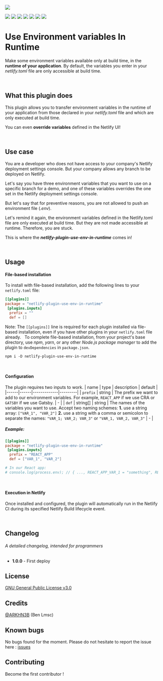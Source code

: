 ![](https://github.com/ARKHN3B/netlify-plugin-use-env-in-runtime/blob/main/assets/img/banner.png)

![](https://img.shields.io/badge/build-success-success)
![](https://img.shields.io/badge/tests-100%25-success)
![](https://img.shields.io/npm/dw/netlify-plugin-use-env-in-runtime)
![](https://img.shields.io/github/issues/arkhn3b/netlify-plugin-use-env-in-runtime)
![](https://img.shields.io/github/repo-size/arkhn3b/netlify-plugin-use-env-in-runtime)
![](https://img.shields.io/github/license/arkhn3b/netlify-plugin-use-env-in-runtime)
![](https://img.shields.io/github/stars/arkhn3b/netlify-plugin-use-env-in-runtime?style=social)

# Use Environment variables In Runtime


Make some environment variables available only at build time, in the **runtime of your application**.
By default, the variables you enter in your *netlify.toml* file are only accessible at build time.

&nbsp;
## What this plugin does

This plugin allows you to transfer environment variables in the runtime of your application from those declared in your *netlify.toml* file and which are only executed at build time.

You can even **override variables** defined in the Netlify UI!

&nbsp;
## Use case

You are a developer who does not have access to your company's Netlify deployment settings console. But your company allows any branch to be deployed on Netlify.

Let's say you have three environment variables that you want to use on a specific branch for a demo, and one of these variables overrides the one set in the Netlify deployment settings console.

But let's say that for preventive reasons, you are not allowed to push an environment file (*.env*).

Let's remind it again, the environment variables defined in the Netlify.toml file are only executed at build time. But they are not made accessible at runtime. Therefore, you are stuck.

This is where the ***netlify-plugin-use-env-in-runtime*** comes in!

&nbsp;
## Usage
#### File-based installation
To install with file-based installation, add the following lines to your `netlify.toml` file:
```toml
[[plugins]]  
package = "netlify-plugin-use-env-in-runtime"  
 [plugins.inputs]  
  prefix = ""  
  def = []
```
Note: The `[[plugins]]` line is required for each plugin installed via file-based installation, even if you have other plugins in your `netlify.toml` file already.
&nbsp;
To complete file-based installation, from your project's base directory, use *npm*, *yarn*, or any other *Node.js package manager* to add the plugin to `devDependencies` in `package.json`.
```
npm i -D netlify-plugin-use-env-in-runtime
```

&nbsp;
#### Configuration
The plugin requires two inputs to work.
| name | type | description | default |
|------|------|-------------|---------|
| `prefix` | string | The prefix we want to add to our environment variables. For example, `REACT_APP` if we use CRA or `GATSBY` if we use Gatsby. | - |
| `def` | string[] \| string | The names of the variables you want to use. Accept two naming schemes:  **1.** use a string array: `["VAR_1", "VAR_2"]` **2.** use a string with a comma or semicolon to separate the names: `"VAR_1; VAR_2; VAR_3"` or `"VAR_1, VAR_2, VAR_3"`  | - |

##### *Example:*
```toml
[[plugins]]  
package = "netlify-plugin-use-env-in-runtime"  
 [plugins.inputs]  
  prefix = "REACT_APP"  
  def = ["VAR_1", "VAR_2"]

# In our React app:
# console.log(process.env); // { ..., REACT_APP_VAR_1 = "something", REACT_APP_VAR_2 = "something else" }
```

&nbsp;
#### Execution in Netlify
Once installed and configured, the plugin will automatically run in the Netlify CI during its specified Netlify Build lifecycle event.

&nbsp;
## Changelog
###### A detailed changelog, intended for programmers
- **1.0.0** - First deploy

## License
[GNU General Public License v3.0](https://github.com/ARKHN3B/netlify-plugin-use-env-in-runtime/blob/main/LICENSE)

## Credits
[@ARKHN3B](https://github.com/ARKHN3B) (Ben Lmsc)

## Known bugs
No bugs found for the moment. Please do not hesitate to report the issue here : [issues](https://github.com/ARKHN3B/netlify-plugin-use-env-in-runtime/issues)

## Contributing
Become the first contributor ! 
